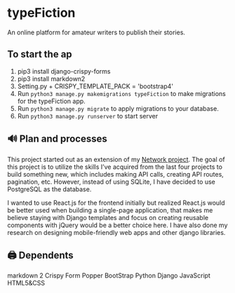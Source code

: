 # typeFiction
An online platform for amateur writers to publish their stories.

## To start the ap
1. pip3 install django-crispy-forms
1. pip3 install markdown2
1. Setting.py + CRISPY_TEMPLATE_PACK = 'bootstrap4'
1. Run `python3 manage.py makemigrations typeFiction` to make migrations for the typeFiction app.
1. Run `python3 manage.py migrate` to apply migrations to your database.
1. Run `python3 manage.py runserver` to start server

## 🔊 Plan and processes
This project started out as an extension of my [Network project](https://github.com/abeatrix/network). The goal of this project is to utilize the skills I’ve acquired from the last four projects to build something new, which includes making API calls, creating API routes, pagination, etc. However, instead of using SQLite, I have decided to use PostgreSQL as the database. 

I wanted to use React.js for the frontend initially but realized React.js would be better used when building a single-page application, that makes me believe staying with Django templates and focus on creating reusable components with jQuery would be a better choice here. I have also done my research on designing mobile-friendly web apps and other django libraries.


## 🖨 Dependents
markdown 2
Crispy Form
Popper
BootStrap
Python
Django
JavaScript
HTML5&CSS